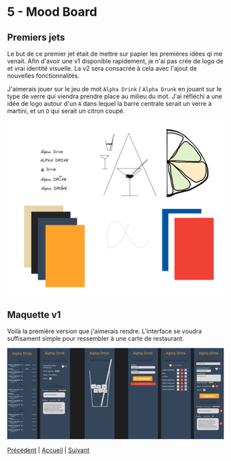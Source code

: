 # 5 - Mood Board

## Premiers jets

Le but de ce premier jet était de mettre sur papier les premières idées qi me venait.
Afin d'avoir une v1 disponible rapidement, je n'ai pas crée de logo de et vrai identité visuelle. La v2 sera consacrée à cela avec l'ajout de nouvelles fonctionnalités.

J'aimerais jouer sur le jeu de mot `Alpha Drink` / `Alpha Drunk` en jouant sur le type de verre qui viendra prendre place au milieu du mot.
J'ai réfléchi a une idée de logo autour d'un `A` dans lequel la barre centrale serait un verre à martini, et un `D` qui serait un citron coupé.

![Mood-board](images/Mood-logo.png)

## Maquette v1

Voilà la première version que j'aimerais rendre. L'interface se voudra suffisament simple pour ressembler à une carte de restaurant.

![Maquette](images/maquette_v1.png)

[Précédent](4-MCD-MLD-MPD.md) | [Accueil](0-Sommaire.md) | [Suivant](6-TODO.md)
